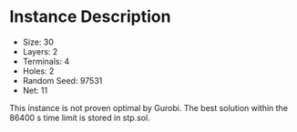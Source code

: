 # Instance Description

* Size: 30
* Layers: 2
* Terminals: 4
* Holes: 2
* Random Seed: 97531
* Net: 11

This instance is not proven optimal by Gurobi.
The best solution within the 86400 s time limit is stored in stp.sol.